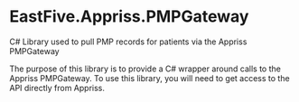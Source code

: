 # EastFive.Appriss.PMPGateway
C# Library used to pull PMP records for patients via the Appriss PMPGateway

The purpose of this library is to provide a C# wrapper around calls to the Appriss PMPGateway.  To use this library, you will need to get
access to the API directly from Appriss.
